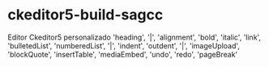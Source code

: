 # ckeditor5-build-sagcc
 Editor Ckeditor5 personalizado
    'heading',
    '|',
    'alignment',
    'bold',
    'italic',
    'link',
    'bulletedList',
    'numberedList',
    '|',
    'indent',
    'outdent',
    '|',
    'imageUpload',
    'blockQuote',
    'insertTable',
    'mediaEmbed',
    'undo',
    'redo',
    'pageBreak'